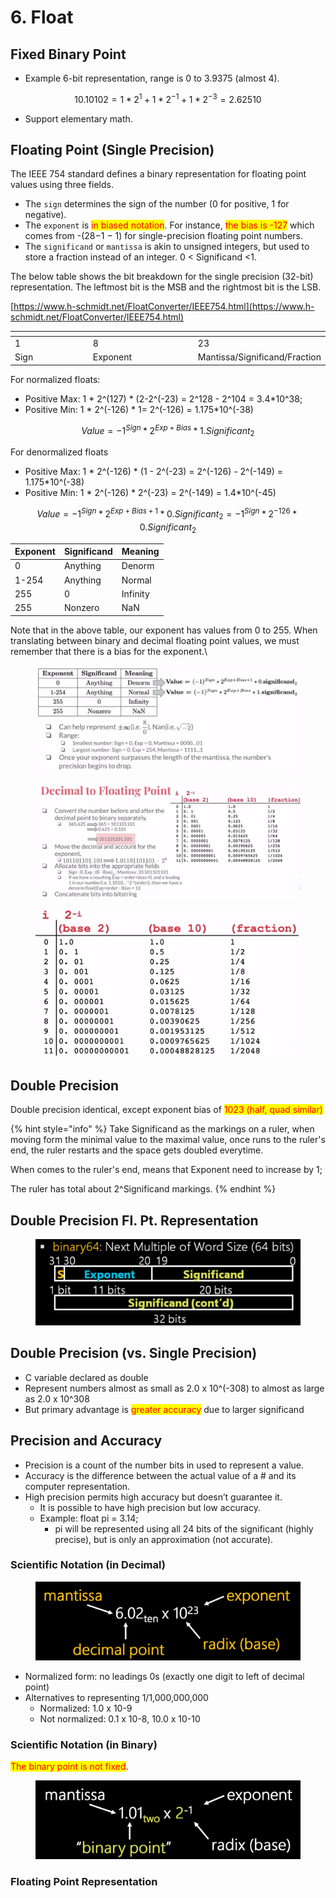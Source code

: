 # 6. Float

## Fixed Binary Point

* Example 6-bit representation, range is 0 to 3.9375 (almost 4).

$$
10.10102 = 1*2^{1} + 1*2^{-1} + 1*2^{-3} = 2.62510
$$

* Support elementary math.

## Floating Point (Single Precision)

The IEEE 754 standard defines a binary representation for floating point values using three fields.&#x20;

* The `sign` determines the sign of the number (0 for positive, 1 for negative).&#x20;
* The `exponent` is <mark style="color:red;">in biased notation</mark>. For instance, <mark style="color:red;">the bias is -127</mark> which comes from -(28−1 − 1) for single-precision floating point numbers.&#x20;
* The `significand` or `mantissa` is akin to unsigned integers, but used to store a fraction instead of an integer. 0 < Significand <1.

The below table shows the bit breakdown for the single precision (32-bit) representation. The leftmost bit is the MSB and the rightmost bit is the LSB.

[https://www.h-schmidt.net/FloatConverter/IEEE754.html](https://www.h-schmidt.net/FloatConverter/IEEE754.html)

<table data-header-hidden data-full-width="false"><thead><tr><th width="157"></th><th width="206"></th><th></th></tr></thead><tbody><tr><td>1</td><td>8</td><td>23</td></tr><tr><td>Sign</td><td>Exponent</td><td>Mantissa/Significand/Fraction</td></tr></tbody></table>

For normalized floats:

* Positive Max: 1 \* 2^(127) \* (2-2^(-23) = 2^128 - 2^104 = 3.4\*10^38;&#x20;
* Positive Min: 1 \* 2^(-126) \* 1= 2^(-126) = 1.175\*10^(-38)

$$
Value = -1^{Sign} * 2^{Exp + Bias} * 1.Significant_{2}
$$

For denormalized floats

* Positive Max: 1 \* 2^(-126) \* (1 - 2^(-23) = 2^(-126) - 2^(-149) = 1.175\*10^(-38)
* Positive Min: 1 \* 2^(-126) \* 2^(-23) = 2^(-149) = 1.4\*10^(-45)

$$
Value = -1^{Sign} * 2^{Exp + Bias + 1} * 0.Significant_{2} = -1^{Sign} * 2^{-126} * 0.Significant_{2}
$$



| Exponent | Significand | Meaning  |
| -------- | ----------- | -------- |
| 0        | Anything    | Denorm   |
| 1-254    | Anything    | Normal   |
| 255      | 0           | Infinity |
| 255      | Nonzero     | NaN      |

Note that in the above table, our exponent has values from 0 to 255. When translating between binary and decimal floating point values, we must remember that there is a bias for the exponent.\


<figure><img src=".gitbook/assets/image (1) (1) (1) (1) (1) (1) (1) (1) (1) (1) (1) (1) (1) (1) (1) (1) (1).png" alt=""><figcaption></figcaption></figure>

<figure><img src=".gitbook/assets/image (2) (1) (1) (1) (1) (1) (1) (1) (1) (1) (1) (1) (1).png" alt=""><figcaption></figcaption></figure>

<figure><img src=".gitbook/assets/image (9) (1) (1) (1) (1) (1).png" alt=""><figcaption></figcaption></figure>

## Double Precision

Double precision identical, except exponent bias of <mark style="color:red;">1023 (half, quad similar)</mark>

{% hint style="info" %}
Take Significand as the markings on a ruler, when moving form the minimal value to the maximal value, once runs to the ruler's end, the ruler restarts and the space gets doubled everytime.

When comes to the ruler's end, means that Exponent need to increase by 1;

The ruler has total about 2^Significand markings.&#x20;
{% endhint %}

## Double Precision Fl. Pt. Representation

<figure><img src=".gitbook/assets/image (71).png" alt="" width="563"><figcaption></figcaption></figure>

## Double Precision (vs. Single Precision)&#x20;

* C variable declared as double&#x20;
* Represent numbers almost as small as 2.0 x 10^(-308) to almost as large as 2.0 x 10^308&#x20;
* But primary advantage is <mark style="color:red;">greater accuracy</mark> due to larger significand

## Precision and Accuracy

* Precision is a count of the number bits in used to represent a value.&#x20;
* Accuracy is the difference between the actual value of a # and its computer representation.&#x20;
* High precision permits high accuracy but doesn’t guarantee it.&#x20;
  * It is possible to have high precision but low accuracy.
  * Example: float pi = 3.14;&#x20;
    * pi will be represented using all 24 bits of the significant (highly precise), but is only an approximation (not accurate).

### Scientific Notation (in Decimal)

<figure><img src=".gitbook/assets/image (16) (1) (1) (1) (1).png" alt="" width="563"><figcaption></figcaption></figure>

* Normalized form: no leadings 0s (exactly one digit to left of decimal point)&#x20;
* Alternatives to representing 1/1,000,000,000&#x20;
  * Normalized: 1.0 x 10-9&#x20;
  * Not normalized: 0.1 x 10-8, 10.0 x 10-10

### Scientific Notation (in Binary)

<mark style="color:red;">The binary point is not fixed</mark>.

<figure><img src=".gitbook/assets/image (17) (1) (1) (1).png" alt="" width="563"><figcaption></figcaption></figure>

### Floating Point Representation
